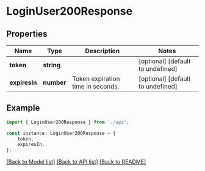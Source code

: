 # LoginUser200Response


## Properties

Name | Type | Description | Notes
------------ | ------------- | ------------- | -------------
**token** | **string** |  | [optional] [default to undefined]
**expiresIn** | **number** | Token expiration time in seconds. | [optional] [default to undefined]

## Example

```typescript
import { LoginUser200Response } from './api';

const instance: LoginUser200Response = {
    token,
    expiresIn,
};
```

[[Back to Model list]](../README.md#documentation-for-models) [[Back to API list]](../README.md#documentation-for-api-endpoints) [[Back to README]](../README.md)
